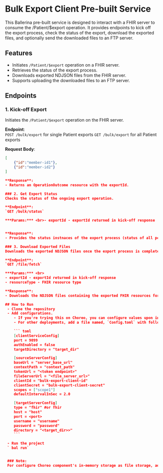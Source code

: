 # Bulk Export Client Pre-built Service

This Ballerina pre-built service is designed to interact with a FHIR server to consume the /Patient/$export operation. It provides endpoints to kick off the export process, check the status of the export, download the exported files, and optionally send the downloaded files to an FTP server.

## Features
- Initiates `/Patient/$export` operation on a FHIR server.
- Retrieves the status of the export process.
- Downloads exported NDJSON files from the FHIR server.
- Supports uploading the downloaded files to an FTP server.

## Endpoints

### 1. Kick-off Export
Initiates the `/Patient/$export` operation on the FHIR server.

**Endpoint**:  
`POST /bulk/export` for single Patient exports
`GET /bulk/export` for all Patient exports

**Request Body**:
```json
[
    {"id":"member-id1"},
    {"id":"member-id2"}
]

**Response**:  
- Returns an OperationOutcome resource with the exportId.

### 2. Get Export Status
Checks the status of the ongoing export operation.

**Endpoint**:  
`GET /bulk/status`

***Params:*** <br>- exportId - exportId returned in kick-off response


**Response**:  
- Provides the status instnaces of the export process (status of all polling events happened in the background).

### 3. Download Exported Files
Downloads the exported NDJSON files once the export process is complete.

**Endpoint**:  
`GET /file/fetch`

***Params:*** <br> 
- exportId - exportId returned in kick-off response
- resourceType - FHIR resource type

**Response**:  
- Downloads the NDJSON files containing the exported FHIR resources for given exportId and resourceType.

## How to Run
 - Clone the repository
 - Add configurations.
    - If you're trying this on Choreo, you can configure values upon in the deploy step.
    - For other deployments, add a file named, `Config.toml` with following configs to the Ballerina project root.

    ``` toml
    [clientServiceConfig]
    port = 9099
    authEnabled = false
    targetDirectory = "target_dir"

    [sourceServerConfig]
    baseUrl = "server_base_url"
    contextPath = "context_path"
    tokenUrl = "<token endpoint>"
    fileServerUrl = "<file_server_url>"
    clientId = "bulk-export-client-id"
    clientSecret = "bulk-export-client-secret"
    scopes = ["scope1"]
    defaultIntervalInSec = 2.0

    [targetServerConfig]
    type = "fhir" #or fhir
    host = "host"
    port = <port>
    username = "username"
    password = "password"
    directory = "<target_dir>>"
    ```

 - Run the project
 ` bal run` 


 ### Note:
 For configure Choreo component's in-memory storage as file storage, add a volume mount to `/workspace/${target_dir}`

